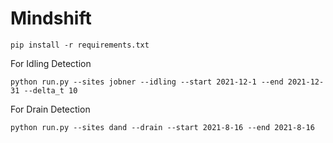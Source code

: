 # Mindshift

```
pip install -r requirements.txt
```

For Idling Detection
```
python run.py --sites jobner --idling --start 2021-12-1 --end 2021-12-31 --delta_t 10
```

For Drain Detection
```
python run.py --sites dand --drain --start 2021-8-16 --end 2021-8-16
```